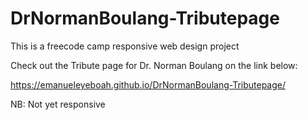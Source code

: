 # DrNormanBoulang-Tributepage

This is a freecode camp responsive web design project

Check out the Tribute page for Dr. Norman Boulang on the link below:

https://emanueleyeboah.github.io/DrNormanBoulang-Tributepage/



NB: Not yet responsive
